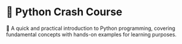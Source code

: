# 🐍 Python Crash Course
🚀 A quick and practical introduction to Python programming, covering fundamental concepts with hands-on examples for learning purposes.
